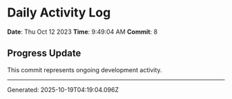 # Daily Activity Log

**Date**: Thu Oct 12 2023
**Time**: 9:49:04 AM
**Commit**: 8

## Progress Update

This commit represents ongoing development activity.

---
Generated: 2025-10-19T04:19:04.096Z
